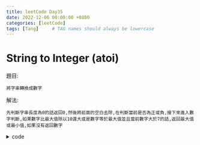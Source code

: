 ```yaml
---
title: leetCode Day35
date: 2022-12-06 00:00:00 +0800
categories: [leetCode]
tags: [Tang]     # TAG names should always be lowercase
---
```


# String to Integer (atoi)

題目:

    將字串轉換成數字



解法:

    先判斷字串長度為0的話返回0,然後將前面的空白去除,在判斷當前是否為正或負,接下來進入數字判斷,如果數字比最大值除以10還大或是數字等於最大值並且當前數字大於7的話,返回最大值或最小值,如果沒有返回數字


<details> <summary>code</summary>
<pre><code>
func myAtoi(s string) int {
    idx := 0
    sign := 1
    total := 0

    if len(s) == 0 {
        return 0
    }

    for len(s) > idx && s[idx] == ' ' {
        idx++
    }

    if len(s) > idx && (s[idx] == '-' || s[idx] == '+') {
        if s[idx] == '-' {
            sign = -1
        }
        idx++
    }

    for len(s) > idx {
        digit := s[idx] - '0'
        if digit < 0 || digit > 9 {
            break
        }

        if math.MaxInt32 / 10 < total || math.MaxInt32 / 10 == total && math.MaxInt32 % 10 < digit {
            if sign == 1 {
                return math.MaxInt32
            }
            return math.MinInt32
        }

        total = 10 * total + int(digit)
        idx++
    }

    return sign * total
}
</code></pre>
</details>

